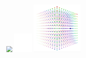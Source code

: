 <p align="center">
<picture> <source media="(prefers-color-scheme: dark)"  srcset="https://user-images.githubusercontent.com/37082732/208269726-e107d3fb-edc9-4768-8c4d-9f6d5fecceed.png"> </picture>
<img src="https://github-readme-stats.vercel.app/api/top-langs/?username=mcthomas&card_width=225&layout=compact&langs_count=10&text_color=7F7F7F&bg_color=00000000&hide_border=true&border_radius=7&hide_title=true&hide=html,javascript,css"/> 
<img src="spacer.png" width="50"/>
<img src="x+y^2+z^3.gif"/>
</p>
